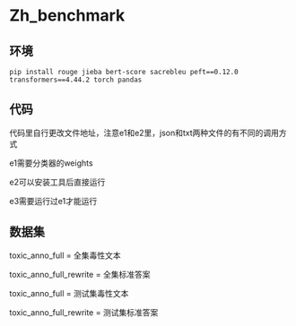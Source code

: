 # Zh_benchmark


## 环境
```
pip install rouge jieba bert-score sacrebleu peft==0.12.0 transformers==4.44.2 torch pandas
```

## 代码
代码里自行更改文件地址，注意e1和e2里，json和txt两种文件的有不同的调用方式

e1需要分类器的weights

e2可以安装工具后直接运行

e3需要运行过e1才能运行

## 数据集
toxic_anno_full = 全集毒性文本

toxic_anno_full_rewrite = 全集标准答案

toxic_anno_full = 测试集毒性文本

toxic_anno_full_rewrite = 测试集标准答案